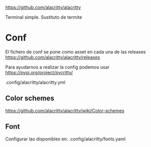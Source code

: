 https://github.com/alacritty/alacritty

Terminal simple.
Sustituto de termite

# Conf
El fichero de conf se pone como asset en cada una de las releases
https://github.com/alacritty/alacritty/releases

Para ayudarnos a realizar la config podemos usar https://pypi.org/project/pycritty/

.config/alacritty/alacritty.yml

## Color schemes
https://github.com/alacritty/alacritty/wiki/Color-schemes

## Font
Configurar las disponibles en:
.config/alacritty/fonts.yaml

